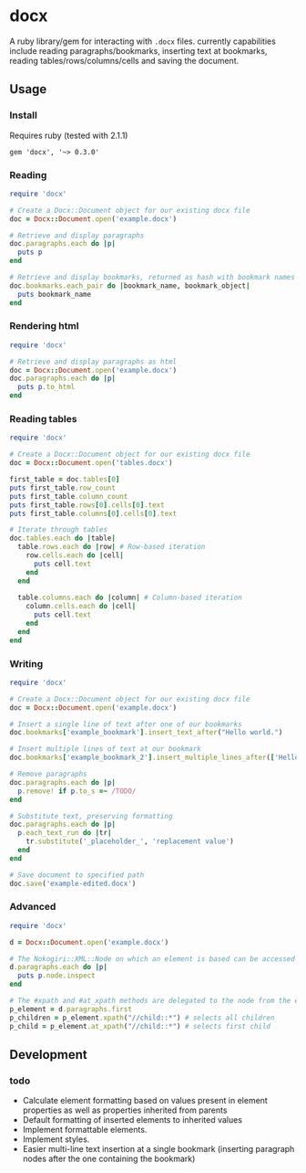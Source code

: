 # docx

A ruby library/gem for interacting with `.docx` files. currently capabilities include reading paragraphs/bookmarks, inserting text at bookmarks, reading tables/rows/columns/cells and saving the document.

## Usage

### Install

Requires ruby (tested with 2.1.1)

    gem 'docx', '~> 0.3.0'

### Reading

``` ruby
require 'docx'

# Create a Docx::Document object for our existing docx file
doc = Docx::Document.open('example.docx')

# Retrieve and display paragraphs
doc.paragraphs.each do |p|
  puts p
end

# Retrieve and display bookmarks, returned as hash with bookmark names as keys and objects as values
doc.bookmarks.each_pair do |bookmark_name, bookmark_object|
  puts bookmark_name
end
```

### Rendering html
``` ruby
require 'docx'

# Retrieve and display paragraphs as html
doc = Docx::Document.open('example.docx')
doc.paragraphs.each do |p|
  puts p.to_html
end
```

### Reading tables

``` ruby
require 'docx'

# Create a Docx::Document object for our existing docx file
doc = Docx::Document.open('tables.docx')

first_table = doc.tables[0]
puts first_table.row_count
puts first_table.column_count
puts first_table.rows[0].cells[0].text
puts first_table.columns[0].cells[0].text

# Iterate through tables
doc.tables.each do |table|
  table.rows.each do |row| # Row-based iteration
    row.cells.each do |cell|
      puts cell.text
    end
  end
  
  table.columns.each do |column| # Column-based iteration
    column.cells.each do |cell|
      puts cell.text
    end
  end
end
```

### Writing

``` ruby
require 'docx'

# Create a Docx::Document object for our existing docx file
doc = Docx::Document.open('example.docx')

# Insert a single line of text after one of our bookmarks
doc.bookmarks['example_bookmark'].insert_text_after("Hello world.")

# Insert multiple lines of text at our bookmark
doc.bookmarks['example_bookmark_2'].insert_multiple_lines_after(['Hello', 'World', 'foo'])

# Remove paragraphs
doc.paragraphs.each do |p|
  p.remove! if p.to_s =~ /TODO/
end

# Substitute text, preserving formatting
doc.paragraphs.each do |p|
  p.each_text_run do |tr|
    tr.substitute('_placeholder_', 'replacement value')
  end
end

# Save document to specified path
doc.save('example-edited.docx')
```

### Advanced

``` ruby
require 'docx'

d = Docx::Document.open('example.docx')

# The Nokogiri::XML::Node on which an element is based can be accessed using #node
d.paragraphs.each do |p|
  puts p.node.inspect
end

# The #xpath and #at_xpath methods are delegated to the node from the element, saving a step
p_element = d.paragraphs.first
p_children = p_element.xpath("//child::*") # selects all children
p_child = p_element.at_xpath("//child::*") # selects first child
```

## Development

### todo

* Calculate element formatting based on values present in element properties as well as properties inherited from parents
* Default formatting of inserted elements to inherited values
* Implement formattable elements.
* Implement styles.
* Easier multi-line text insertion at a single bookmark (inserting paragraph nodes after the one containing the bookmark)
